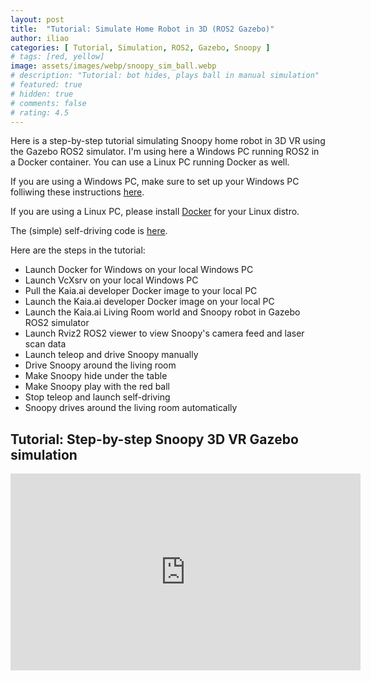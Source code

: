 ```yaml
---
layout: post
title:  "Tutorial: Simulate Home Robot in 3D (ROS2 Gazebo)"
author: iliao
categories: [ Tutorial, Simulation, ROS2, Gazebo, Snoopy ]
# tags: [red, yellow]
image: assets/images/webp/snoopy_sim_ball.webp
# description: "Tutorial: bot hides, plays ball in manual simulation"
# featured: true
# hidden: true
# comments: false
# rating: 4.5
---
```

Here is a step-by-step tutorial simulating Snoopy home robot in 3D VR using the Gazebo ROS2 simulator. 
I'm using here a Windows PC running ROS2 in a Docker container. You can use a Linux PC running Docker as well.

If you are using a Windows PC, make sure to
set up your Windows PC folliwing these instructions [here](https://kaia.ai/blog/local-pc-setup-windows/).

If you are using a Linux PC, please install [Docker](https://docs.docker.com/engine/install/ubuntu/) for your Linux distro.

The (simple) self-driving code is
[here](https://github.com/kaiaai/kaiaai_simulations/blob/main/kaiaai_gazebo/src/self_drive_gazebo.cpp).

Here are the steps in the tutorial:
- Launch Docker for Windows on your local Windows PC
- Launch VcXsrv on your local Windows PC
- Pull the Kaia.ai developer Docker image to your local PC
- Launch the Kaia.ai developer Docker image on your local PC
- Launch the Kaia.ai Living Room world and Snoopy robot in Gazebo ROS2 simulator
- Launch Rviz2 ROS2 viewer to view Snoopy's camera feed and laser scan data
- Launch teleop and drive Snoopy manually
- Drive Snoopy around the living room
- Make Snoopy hide under the table
- Make Snoopy play with the red ball
- Stop teleop and launch self-driving
- Snoopy drives around the living room automatically

## Tutorial: Step-by-step Snoopy 3D VR Gazebo simulation
<div class="text-center">
<iframe width="560" height="315" src="https://www.youtube.com/embed/lock_Erbg_E?si=hHRQBSiTV3rw61v_" title="YouTube video player" frameborder="0" allow="accelerometer; autoplay; clipboard-write; encrypted-media; gyroscope; picture-in-picture; web-share" allowfullscreen></iframe>
</div>

